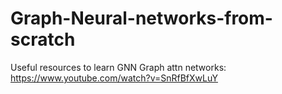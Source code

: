 # Graph-Neural-networks-from-scratch
Useful resources to learn GNN
Graph attn networks: https://www.youtube.com/watch?v=SnRfBfXwLuY
